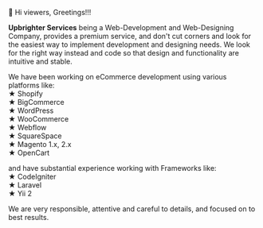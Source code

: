 👋 Hi viewers,
Greetings!!!

<b>Upbrighter Services</b> being a Web-Development and Web-Designing Company, provides a premium service, and don't cut corners and look for the easiest way to implement development and designing needs. We look for the right way instead and code so that design and functionality are intuitive and stable.

We have been working on eCommerce development using various platforms like:<br>
★ Shopify<br>
★ BigCommerce<br>
★ WordPress<br>
★ WooCommerce<br>
★ Webflow<br>
★ SquareSpace<br>
★ Magento 1.x, 2.x<br>
★ OpenCart<br>

and have substantial experience working with Frameworks like:<br>
★ CodeIgniter<br>
★ Laravel<br>
★ Yii 2<br>

We are very responsible, attentive and careful to details, and focused on to best results.

<!---
ubs-dev/ubs-dev is a ✨ special ✨ repository because its `README.md` (this file) appears on your GitHub profile.
You can click the Preview link to take a look at your changes.
--->
